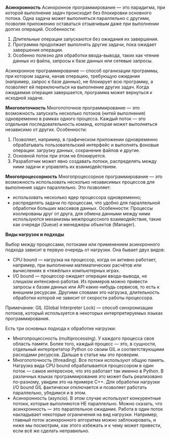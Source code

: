 **Асинхронность**
Асинхронное программирование — это парадигма, при которой выполнение задач происходит без блокировки основного потока. Одна задача может выполняться параллельно с другими, позволяя приложению оставаться отзывчивым даже при выполнении долгих операций. 
Особенности:
1. Длительные операции запускаются без ожидания их завершения. 
2. Программа продолжает выполнять другие задачи, пока ожидает завершения операции. 
3. Особенно полезно для обработки ввода-вывода, таких как чтение данных из файла, запросы к базе данных или сетевые запросы. 

Асинхронное программирование — способ организации программы, при котором задача, начав операцию, требующую ожидания (например, запрос к базе данных), не блокирует всю программу, а позволяет ей переключиться на выполнение других задач. Когда ожидаемая операция завершается, программа может вернуться к исходной задаче.

**Многопоточность**
Многопоточное программирование — это возможность запускать несколько потоков (нитей выполнения) одновременно в рамках одного процесса. Каждый поток — это отдельная последовательность команд, которая может выполняться независимо от других. 
Особенности:
1. Позволяет, например, в графическом приложении одновременно обрабатывать пользовательский интерфейс и выполнять фоновые операции: загрузку данных, сохранение файлов и другие.
2. Основной поток при этом не блокируется.
3. Разработчик может явно создавать потоки, распределять между ними задачи и управлять их взаимодействием.
 
**Многопроцессорность**
Многопроцессорное программирование — это возможность использовать несколько независимых процессов для выполнения задач параллельно. Это позволяет: 
- использовать несколько ядер процессора одновременно;
- распределять задачи по процессам, что удобно для параллельной обработки больших массивов данных.
Особенности:
Процессы изолированы друг от друга, для обмена данными между ними используются механизмы межпроцессного взаимодействия, такие как очереди (Queue) и менеджеры объектов (Manager).

**Виды нагрузок и подходы**

Выбор между процессами, потоками или применением асинхронного подхода зависит в первую очередь от нагрузки. Она бывает двух видов:
- CPU bound — нагрузка на процессор, когда он активно работает, например, при выполнении математических расчётов или вычислениях в «тяжёлых» компьютерных играх.
- I/O bound — процессор ожидает операции ввода-вывода, не слишком интенсивно работая. Из примеров можно привести запросы к базам данных или API каких-нибудь сервисов, то есть к внешним ресурсам. Другими словами это нагрузка, длительность обработки которой не зависит от скорости работы процессора.

Примечание: GIL (Global Interpreter Lock) — способ синхронизации потоков, который используется в некоторых интерпретируемых языках программирования.

Есть три основных подхода к обработке нагрузки:
- Многопроцессность (multiprocessing). У каждого процесса своя область памяти. Более того, каждый процесс — это, в сущности, отдельный интерпретатор Python со своим GIL и соответствующими расходами ресурсов. Дальше в статье мы это проверим.
- Многопоточность (threading). Все потоки используют общую память. Нагрузка вида CPU bound обрабатывается процессором в один поток — самое интересное, что это работает так именно в Python. В различных языках программирования это может быть реализовано по-разному, увидим это на примере C++. Для обработки нагрузки I/O bound GIL фактически отключается и позволяет работать параллельно, убедимся и в этом.
- Асинхронность (asyncio). В этом случае используют конкурентные потоки, которые выполняются НЕ параллельно. Можно сказать, что асинхронность — это параллельное ожидание. Работа в один поток накладывает некоторые ограничения на вид нагрузки. Например, главный поток асинхронного алгоритма можно заблокировать, и ниже мы посмотрим, как этого избежать и к чему может привести, если всё же сделать неправильно.